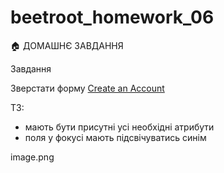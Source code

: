 # beetroot_homework_06

🏠 ДОМАШНЄ ЗАВДАННЯ

Завдання 

Зверстати форму [Create an Account](https://www.figma.com/file/nGezCF6xJZS8FaJEPobDFH/web-forms?node-id=0%3A1)

ТЗ:

 - мають бути присутні усі необхідні атрибути
 - поля у фокусі мають підсвічуватись синім


 image.png
